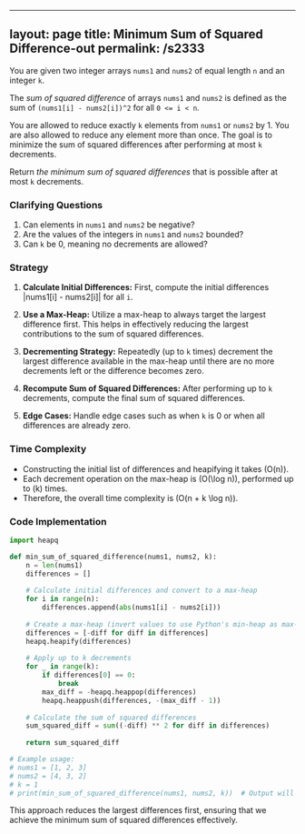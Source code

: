 
---
layout: page
title:  Minimum Sum of Squared Difference-out
permalink: /s2333
---

You are given two integer arrays `nums1` and `nums2` of equal length `n` and an integer `k`.

The *sum of squared difference* of arrays `nums1` and `nums2` is defined as the sum of `(nums1[i] - nums2[i])^2` for all `0 <= i < n`.

You are allowed to reduce exactly `k` elements from `nums1` or `nums2` by 1. You are also allowed to reduce any element more than once. The goal is to minimize the sum of squared differences after performing at most `k` decrements.

Return *the minimum sum of squared differences* that is possible after at most `k` decrements.

### Clarifying Questions

1. Can elements in `nums1` and `nums2` be negative?
2. Are the values of the integers in `nums1` and `nums2` bounded?
3. Can `k` be 0, meaning no decrements are allowed?

### Strategy

1. **Calculate Initial Differences:** First, compute the initial differences |nums1[i] - nums2[i]| for all `i`.

2. **Use a Max-Heap:** Utilize a max-heap to always target the largest difference first. This helps in effectively reducing the largest contributions to the sum of squared differences.

3. **Decrementing Strategy:** Repeatedly (up to `k` times) decrement the largest difference available in the max-heap until there are no more decrements left or the difference becomes zero.

4. **Recompute Sum of Squared Differences:** After performing up to `k` decrements, compute the final sum of squared differences.

5. **Edge Cases:** Handle edge cases such as when `k` is 0 or when all differences are already zero.

### Time Complexity

- Constructing the initial list of differences and heapifying it takes \(O(n)\).
- Each decrement operation on the max-heap is \(O(\log n)\), performed up to \(k\) times.
- Therefore, the overall time complexity is \(O(n + k \log n)\).

### Code Implementation

```python
import heapq

def min_sum_of_squared_difference(nums1, nums2, k):
    n = len(nums1)
    differences = []
    
    # Calculate initial differences and convert to a max-heap
    for i in range(n):
        differences.append(abs(nums1[i] - nums2[i]))
    
    # Create a max-heap (invert values to use Python's min-heap as max-heap)
    differences = [-diff for diff in differences]
    heapq.heapify(differences)
    
    # Apply up to k decrements
    for _ in range(k):
        if differences[0] == 0:
            break
        max_diff = -heapq.heappop(differences)
        heapq.heappush(differences, -(max_diff - 1))
    
    # Calculate the sum of squared differences
    sum_squared_diff = sum((-diff) ** 2 for diff in differences)
    
    return sum_squared_diff

# Example usage:
# nums1 = [1, 2, 3]
# nums2 = [4, 3, 2]
# k = 1
# print(min_sum_of_squared_difference(nums1, nums2, k))  # Output will vary based on `k` and values in nums1 & nums2
```

This approach reduces the largest differences first, ensuring that we achieve the minimum sum of squared differences effectively.